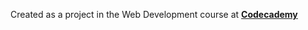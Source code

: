 Created as a project in the Web Development course at <b><a href="https://www.codecademy.com>codecademy">Codecademy</a><b>
